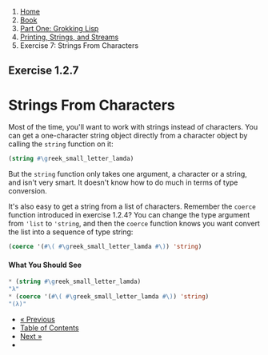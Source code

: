 <ol class="breadcrumb">
  <li><a href="/">Home</a></li>
  <li><a href="/book/">Book</a></li>
  <li><a href="/book/1-0-0-overview/">Part One: Grokking Lisp</a></li>
  <li><a href="/book/1-02-00-input-output/">Printing, Strings, and Streams</a></li>
  <li class="active">Exercise 7: Strings From Characters</li>
</ol>

## Exercise 1.2.7

# Strings From Characters

Most of the time, you'll want to work with strings instead of characters.  You can get a one-character string object directly from a character object by calling the `string` function on it:

```lisp
(string #\greek_small_letter_lamda)
```

But the `string` function only takes one argument, a character or a string, and isn't very smart.  It doesn't know how to do much in terms of type conversion.

It's also easy to get a string from a list of characters.  Remember the `coerce` function introduced in exercise 1.2.4? You can change the type argument from `'list` to `'string`, and then the `coerce` function knows you want convert the list into a sequence of type string:

```lisp
(coerce '(#\( #\greek_small_letter_lamda #\)) 'string)
```

#### What You Should See

```lisp
* (string #\greek_small_letter_lamda)
"λ"
* (coerce '(#\( #\greek_small_letter_lamda #\)) 'string)
"(λ)"
```

<ul class="pager">
  <li class="previous"><a href="/book/1-02-06-char-codes/">&laquo; Previous</a></li>
  <li><a href="/book/">Table of Contents</a></li>
  <li class="next"><a href="/book/1-02-08-printing.md">Next &raquo;</a><li>
</ul>
